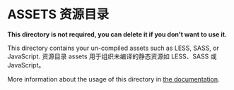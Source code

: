# ASSETS 资源目录
 
**This directory is not required, you can delete it if you don't want to use it.**

This directory contains your un-compiled assets such as LESS, SASS, or JavaScript.
资源目录 assets 用于组织未编译的静态资源如 LESS、SASS 或 JavaScript。

More information about the usage of this directory in [the documentation](https://nuxtjs.org/guide/assets#webpacked).
